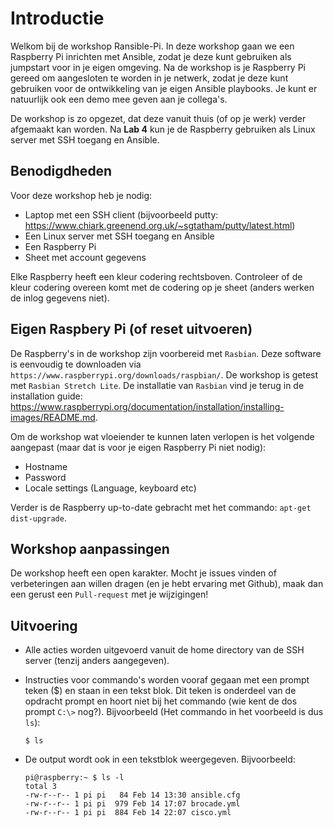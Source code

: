 # Introductie
Welkom bij de workshop Ransible-Pi. In deze workshop gaan we een Raspberry Pi inrichten met Ansible, zodat je deze kunt gebruiken als jumpstart voor in je eigen omgeving. Na de workshop is je Raspberry Pi gereed om aangesloten te worden in je netwerk, zodat je deze kunt gebruiken voor de ontwikkeling van je eigen Ansible playbooks. Je kunt er natuurlijk ook een demo mee geven aan je collega's. 

De workshop is zo opgezet, dat deze vanuit thuis (of op je werk) verder afgemaakt kan worden. Na **Lab 4** kun je de Raspberry gebruiken als Linux server met SSH toegang en Ansible.

## Benodigdheden
Voor deze workshop heb je nodig:
- Laptop met een SSH client (bijvoorbeeld putty: https://www.chiark.greenend.org.uk/~sgtatham/putty/latest.html)
- Een Linux server met SSH toegang en Ansible
- Een Raspberry Pi
- Sheet met account gegevens

Elke Raspberry heeft een kleur codering rechtsboven. Controleer of de kleur codering overeen komt met de codering op je sheet (anders werken de inlog gegevens niet).

## Eigen Raspbery Pi (of reset uitvoeren)
De Raspberry's in de workshop zijn voorbereid met ``Rasbian``. Deze software is eenvoudig te downloaden via ``https://www.raspberrypi.org/downloads/raspbian/``. De workshop is getest met ``Rasbian Stretch Lite``. De installatie van ``Rasbian`` vind je terug in de installation guide: https://www.raspberrypi.org/documentation/installation/installing-images/README.md.

Om de workshop wat vloeiender te kunnen laten verlopen is het volgende aangepast (maar dat is voor je eigen Raspberry Pi niet nodig):
- Hostname
- Password
- Locale settings (Language, keyboard etc)

Verder is de Raspberry up-to-date gebracht met het commando: ``apt-get dist-upgrade``.

## Workshop aanpassingen
De workshop heeft een open karakter. Mocht je issues vinden of verbeteringen aan willen dragen (en je hebt ervaring met Github), maak dan een gerust een ``Pull-request`` met je wijzigingen!

## Uitvoering
- Alle acties worden uitgevoerd vanuit de home directory van de SSH server (tenzij anders aangegeven).
- Instructies voor commando's worden vooraf gegaan met een prompt teken ($) en staan in een tekst blok. Dit teken is onderdeel van de opdracht prompt en hoort niet bij het commando (wie kent de dos prompt ``C:\>`` nog?). Bijvoorbeeld (Het commando in het voorbeeld is dus ``ls``):

  ``$ ls``
  
- De output wordt ook in een tekstblok weergegeven. Bijvoorbeeld:
  ```
  pi@raspberry:~ $ ls -l
  total 3
  -rw-r--r-- 1 pi pi   84 Feb 14 13:30 ansible.cfg
  -rw-r--r-- 1 pi pi  979 Feb 14 17:07 brocade.yml
  -rw-r--r-- 1 pi pi  884 Feb 14 22:07 cisco.yml
  ```

  
